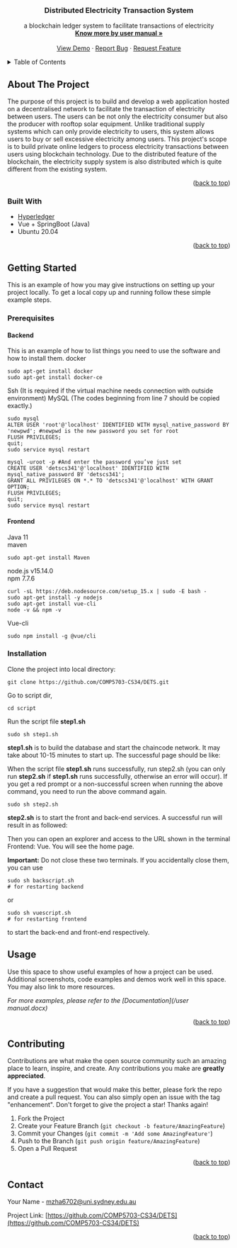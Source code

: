 <!-- PROJECT LOGO -->
<br />

<h3 align="center">Distributed Electricity Transaction System</h3>

  <p align="center">
    a blockchain ledger system to facilitate transactions of electricity
    <br />
<a href="https://github.com/COMP5703-CS34/DETS/blob/master/User%20manual.pdf"><strong>Know more by user manual »</strong></a>
    <br />
    <br />
    <a href="[https://github.com/COMP5703-CS34/DETS](https://drive.google.com/drive/u/1/folders/1qqmfct1e5gjNQ2mqncCDaFH-SQy96QAf)">View Demo</a>
    ·
    <a href="https://github.com/COMP5703-CS34/DETS/issues">Report Bug</a>
    ·
    <a href="https://github.com/COMP5703-CS34/DETS/issues">Request Feature</a>
  </p>




<!-- TABLE OF CONTENTS -->

<details>
  <summary>Table of Contents</summary>
  <ol>
    <li>
      <a href="#about-the-project">About The Project</a>
      <ul>
        <li><a href="#built-with">Built With</a></li>
      </ul>
    </li>
    <li>
      <a href="#getting-started">Getting Started</a>
      <ul>
        <li><a href="#prerequisites">Prerequisites</a></li>
        <li><a href="#installation">Installation</a></li>
      </ul>
    </li>
    <li><a href="#usage">Usage</a></li>
    <li><a href="#contributing">Contributing</a></li>
    <li><a href="#contact">Contact</a></li>
  </ol>
</details>

<!-- ABOUT THE PROJECT -->
## About The Project

The purpose of this project is to build and develop a web application hosted on a decentralised network to facilitate the transaction of electricity between users. The users can be not only the electricity consumer but also the producer with rooftop solar equipment. Unlike traditional supply systems which can only provide electricity to users, this system allows users to buy or sell excessive electricity among users. This project's scope is to build private online ledgers to process electricity transactions between users using blockchain technology. Due to the distributed feature of the blockchain, the electricity supply system is also distributed which is quite different from the existing system. 

<p align="right">(<a href="#readme-top">back to top</a>)</p>



### Built With

* [Hyperledger](https://github.com/hyperledger)
* Vue + SpringBoot (Java)
* Ubuntu 20.04

<p align="right">(<a href="#readme-top">back to top</a>)</p>



<!-- GETTING STARTED -->
## Getting Started

This is an example of how you may give instructions on setting up your project locally.
To get a local copy up and running follow these simple example steps.

### Prerequisites
#### Backend
This is an example of how to list things you need to use the software and how to install them.
docker
```
sudo apt-get install docker
sudo apt-get install docker-ce
```
Ssh (It is required if the virtual machine needs connection with outside environment)
MySQL (The codes beginning from line 7 should be copied exactly.)
```
sudo mysql
ALTER USER 'root'@'localhost' IDENTIFIED WITH mysql_native_password BY 'newpwd'; #newpwd is the new password you set for root
FLUSH PRIVILEGES;
quit;
sudo service mysql restart

mysql -uroot -p #And enter the password you’ve just set
CREATE USER 'detscs341'@'localhost' IDENTIFIED WITH mysql_native_password BY 'detscs341';
GRANT ALL PRIVILEGES ON *.* TO 'detscs341'@'localhost' WITH GRANT OPTION;
FLUSH PRIVILEGES;
quit;
sudo service mysql restart
```

#### Frontend  
Java 11  
maven  
```
sudo apt-get install Maven
```
node.js v15.14.0  
npm 7.7.6
```
curl -sL https://deb.nodesource.com/setup_15.x | sudo -E bash -
sudo apt-get install -y nodejs
sudo apt-get install vue-cli
node -v && npm -v
```
Vue-cli
```
sudo npm install -g @vue/cli
```


### Installation
Clone the project into local directory:
```
git clone https://github.com/COMP5703-CS34/DETS.git
```
Go to script dir,
```
cd script
```
Run the script file **step1.sh**
```
sudo sh step1.sh
```
**step1.sh** is to build the database and start the chaincode network. It may take about 10-15 minutes to start up. The successful page should be like:


When the script file **step1.sh** runs successfully, run step2.sh (you can only run **step2.sh** if **step1.sh** runs successfully, otherwise an error will occur). If you get a red prompt or a non-successful screen when running the above command, you need to run the above command again.
```
sudo sh step2.sh
```
**step2.sh** is to start the front and back-end services. A successful run will result in as followed:



Then you can open an explorer and access to the URL shown in the terminal Frontend: Vue. You will see the home page.

**Important:** Do not close these two terminals. If you accidentally close them, you can use
```
sudo sh backscript.sh
# for restarting backend
```
or
```
sudo sh vuescript.sh
# for restarting frontend
```
to start the back-end and front-end respectively.


<!-- USAGE EXAMPLES -->
## Usage

Use this space to show useful examples of how a project can be used. Additional screenshots, code examples and demos work well in this space. You may also link to more resources.

_For more examples, please refer to the [Documentation](/user manual.docx)_

<p align="right">(<a href="#readme-top">back to top</a>)</p>




<!-- CONTRIBUTING -->
## Contributing

Contributions are what make the open source community such an amazing place to learn, inspire, and create. Any contributions you make are **greatly appreciated**.

If you have a suggestion that would make this better, please fork the repo and create a pull request. You can also simply open an issue with the tag "enhancement".
Don't forget to give the project a star! Thanks again!

1. Fork the Project
2. Create your Feature Branch (`git checkout -b feature/AmazingFeature`)
3. Commit your Changes (`git commit -m 'Add some AmazingFeature'`)
4. Push to the Branch (`git push origin feature/AmazingFeature`)
5. Open a Pull Request

<p align="right">(<a href="#readme-top">back to top</a>)</p>




<!-- CONTACT -->
## Contact

Your Name - [mzha6702@uni.sydney.edu.au](https://twitter.com/twitter_handle) 

Project Link: [https://github.com/COMP5703-CS34/DETS](https://github.com/COMP5703-CS34/DETS)

<p align="right">(<a href="#readme-top">back to top</a>)</p>



